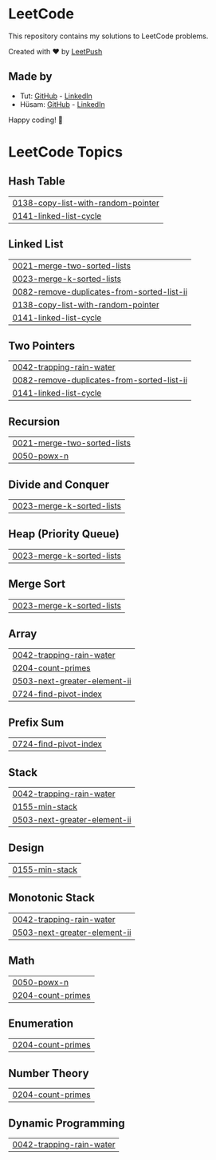 # LeetCode

This repository contains my solutions to LeetCode problems.

Created with :heart: by [LeetPush](https://github.com/husamahmud/LeetPush)

 ## Made by 
 - Tut: [GitHub](https://github.com/TutTrue) - [LinkedIn](https://www.linkedin.com/in/mahmoud-hamdy-8b6825245/)
 - Hüsam: [GitHub](https://github.com/husamahmud) - [LinkedIn](https://www.linkedin.com/in/husamahmud/)

 Happy coding! 🚀
<!---LeetCode Topics Start-->
# LeetCode Topics
## Hash Table
|  |
| ------- |
| [0138-copy-list-with-random-pointer](https://github.com/Vibishraj-Senthilkumar/leetcode/tree/master/0138-copy-list-with-random-pointer) |
| [0141-linked-list-cycle](https://github.com/Vibishraj-Senthilkumar/leetcode/tree/master/0141-linked-list-cycle) |
## Linked List
|  |
| ------- |
| [0021-merge-two-sorted-lists](https://github.com/Vibishraj-Senthilkumar/leetcode/tree/master/0021-merge-two-sorted-lists) |
| [0023-merge-k-sorted-lists](https://github.com/Vibishraj-Senthilkumar/leetcode/tree/master/0023-merge-k-sorted-lists) |
| [0082-remove-duplicates-from-sorted-list-ii](https://github.com/Vibishraj-Senthilkumar/leetcode/tree/master/0082-remove-duplicates-from-sorted-list-ii) |
| [0138-copy-list-with-random-pointer](https://github.com/Vibishraj-Senthilkumar/leetcode/tree/master/0138-copy-list-with-random-pointer) |
| [0141-linked-list-cycle](https://github.com/Vibishraj-Senthilkumar/leetcode/tree/master/0141-linked-list-cycle) |
## Two Pointers
|  |
| ------- |
| [0042-trapping-rain-water](https://github.com/Vibishraj-Senthilkumar/leetcode/tree/master/0042-trapping-rain-water) |
| [0082-remove-duplicates-from-sorted-list-ii](https://github.com/Vibishraj-Senthilkumar/leetcode/tree/master/0082-remove-duplicates-from-sorted-list-ii) |
| [0141-linked-list-cycle](https://github.com/Vibishraj-Senthilkumar/leetcode/tree/master/0141-linked-list-cycle) |
## Recursion
|  |
| ------- |
| [0021-merge-two-sorted-lists](https://github.com/Vibishraj-Senthilkumar/leetcode/tree/master/0021-merge-two-sorted-lists) |
| [0050-powx-n](https://github.com/Vibishraj-Senthilkumar/leetcode/tree/master/0050-powx-n) |
## Divide and Conquer
|  |
| ------- |
| [0023-merge-k-sorted-lists](https://github.com/Vibishraj-Senthilkumar/leetcode/tree/master/0023-merge-k-sorted-lists) |
## Heap (Priority Queue)
|  |
| ------- |
| [0023-merge-k-sorted-lists](https://github.com/Vibishraj-Senthilkumar/leetcode/tree/master/0023-merge-k-sorted-lists) |
## Merge Sort
|  |
| ------- |
| [0023-merge-k-sorted-lists](https://github.com/Vibishraj-Senthilkumar/leetcode/tree/master/0023-merge-k-sorted-lists) |
## Array
|  |
| ------- |
| [0042-trapping-rain-water](https://github.com/Vibishraj-Senthilkumar/leetcode/tree/master/0042-trapping-rain-water) |
| [0204-count-primes](https://github.com/Vibishraj-Senthilkumar/leetcode/tree/master/0204-count-primes) |
| [0503-next-greater-element-ii](https://github.com/Vibishraj-Senthilkumar/leetcode/tree/master/0503-next-greater-element-ii) |
| [0724-find-pivot-index](https://github.com/Vibishraj-Senthilkumar/leetcode/tree/master/0724-find-pivot-index) |
## Prefix Sum
|  |
| ------- |
| [0724-find-pivot-index](https://github.com/Vibishraj-Senthilkumar/leetcode/tree/master/0724-find-pivot-index) |
## Stack
|  |
| ------- |
| [0042-trapping-rain-water](https://github.com/Vibishraj-Senthilkumar/leetcode/tree/master/0042-trapping-rain-water) |
| [0155-min-stack](https://github.com/Vibishraj-Senthilkumar/leetcode/tree/master/0155-min-stack) |
| [0503-next-greater-element-ii](https://github.com/Vibishraj-Senthilkumar/leetcode/tree/master/0503-next-greater-element-ii) |
## Design
|  |
| ------- |
| [0155-min-stack](https://github.com/Vibishraj-Senthilkumar/leetcode/tree/master/0155-min-stack) |
## Monotonic Stack
|  |
| ------- |
| [0042-trapping-rain-water](https://github.com/Vibishraj-Senthilkumar/leetcode/tree/master/0042-trapping-rain-water) |
| [0503-next-greater-element-ii](https://github.com/Vibishraj-Senthilkumar/leetcode/tree/master/0503-next-greater-element-ii) |
## Math
|  |
| ------- |
| [0050-powx-n](https://github.com/Vibishraj-Senthilkumar/leetcode/tree/master/0050-powx-n) |
| [0204-count-primes](https://github.com/Vibishraj-Senthilkumar/leetcode/tree/master/0204-count-primes) |
## Enumeration
|  |
| ------- |
| [0204-count-primes](https://github.com/Vibishraj-Senthilkumar/leetcode/tree/master/0204-count-primes) |
## Number Theory
|  |
| ------- |
| [0204-count-primes](https://github.com/Vibishraj-Senthilkumar/leetcode/tree/master/0204-count-primes) |
## Dynamic Programming
|  |
| ------- |
| [0042-trapping-rain-water](https://github.com/Vibishraj-Senthilkumar/leetcode/tree/master/0042-trapping-rain-water) |
<!---LeetCode Topics End-->